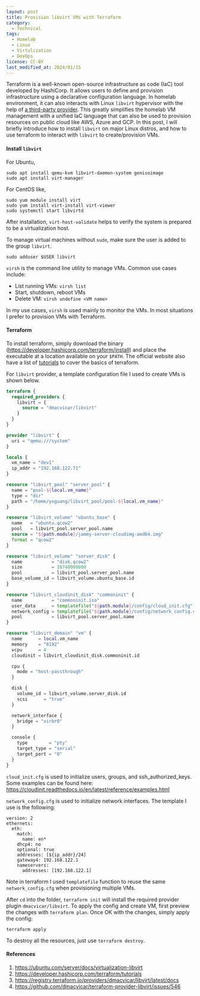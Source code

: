 ```yaml
---
layout: post
title: Provision libvirt VMs with Terraform
category:
  - Technical
tags:
  - Homelab
  - Linux
  - Virtulization
  - DevOps
license: CC-BY
last_modified_at: 2024/01/15
---
```


Terraform is a well-known open-source infrastructure as code (IaC) tool developed by HashiCorp. It allows users to define and provision infrastructure using a declarative configuration language. In homelab environment, it can also interacts with Linux `libvirt` hypervisor with the help of [a third-party provider](https://registry.terraform.io/providers/dmacvicar/libvirt/latest/docs).  This greatly simplifies the homelab VM management with a unified IaC language that can also be used to provision resources on public cloud like AWS, Azure and GCP. In this post, I will briefly introduce how to install `libvirt` on major Linux distros, and how to use terraform to interact with `libvirt` to create/provision VMs. 

#### Install `libvirt` 

For Ubuntu,
```shell
sudo apt install qemu-kvm libvirt-daemon-system genisoimage
sudo apt install virt-manager
```

For CentOS like,
```shell
sudo yum module install virt
sudo yum install virt-install virt-viewer
sudo systemctl start libvirtd
```

After installation, `virt-host-validate` helps to verify the system is prepared to be a virtualization host.

To manage virtual machines without `sudo`, make sure the user is added to the group `libvirt`. 
```shell
sudo adduser $USER libvirt
```

`virsh` is the command line utility to manage VMs. Common use cases include:

- List running VMs: `virsh list`
- Start, shutdown, reboot VMs
- Delete VM: `virsh undefine <VM name>`

In my use cases, `virsh` is used mainly to monitor the VMs. In most situations I prefer to provision VMs with Terraform. 

#### Terraform

To install terraform, simply download the binary (https://developer.hashicorp.com/terraform/install) and place the executable at a location available on your `$PATH`. The official website also have a list of [tutorials](https://developer.hashicorp.com/terraform/tutorials) to cover the basics of terraform. 

For `libvirt` provider, a template configuration file I used to create VMs is shown below. 

```terraform
terraform {
  required_providers {
    libvirt = {
      source = "dmacvicar/libvirt"
    }
  }
}

provider "libvirt" {
  uri = "qemu:///system"
}

locals {
  vm_name = "dev1"
  ip_addr = "192.168.122.71"
}

resource "libvirt_pool" "server_pool" {
  name = "pool-${local.vm_name}"
  type = "dir"
  path = "/home/yeguang/libvirt_pool/pool-${local.vm_name}"
}

resource "libvirt_volume" "ubuntu_base" {
  name   = "ubuntu.qcow2"
  pool   = libvirt_pool.server_pool.name
  source = "${path.module}/jammy-server-cloudimg-amd64.img"
  format = "qcow2"
}

resource "libvirt_volume" "server_disk" {
  name           = "disk.qcow2"
  size           = 10740000000
  pool           = libvirt_pool.server_pool.name
  base_volume_id = libvirt_volume.ubuntu_base.id
}

resource "libvirt_cloudinit_disk" "commoninit" {
  name           = "commoninit.iso"
  user_data      = templatefile("${path.module}/config/cloud_init.cfg", { hostname = local.vm_name })
  network_config = templatefile("${path.module}/config/network_config.cfg", { ip_addr = local.ip_addr })
  pool           = libvirt_pool.server_pool.name
}

resource "libvirt_domain" "vm" {
  name      = local.vm_name
  memory    = "8192"
  vcpu      = 4
  cloudinit = libvirt_cloudinit_disk.commoninit.id

  cpu {
    mode = "host-passthrough"
  }

  disk {
    volume_id = libvirt_volume.server_disk.id
    scsi      = "true"
  }

  network_interface {
    bridge = "virbr0"
  }

  console {
    type        = "pty"
    target_type = "serial"
    target_port = "0"
  }
}
```

`cloud_init.cfg` is used to initialize users, groups, and ssh_authorized_keys. Some examples can be found here: https://cloudinit.readthedocs.io/en/latest/reference/examples.html

`network_config.cfg` is used to initialize network interfaces. The template I use is the following:
```config
version: 2
ethernets:
  eth:
    match:
      name: en*
    dhcp4: no
    optional: true
    addresses: [${ip_addr}/24]
    gateway4: 192.168.122.1
    nameservers: 
      addresses: [192.168.122.1]
```

Note in terraform I used `templatefile` function to reuse the same `network_config.cfg` when provisioning multiple VMs. 

After `cd` into the folder, `terraform init` will install the required provider plugin `dmacvicar/libvirt`. To apply the config and create VM, first preview the changes with `terraform plan`. Once OK with the changes,  simply apply the config:

```shell
terraform apply
```

To destroy all the resources, just use `terraform destroy`. 

#### References

1. https://ubuntu.com/server/docs/virtualization-libvirt
2. https://developer.hashicorp.com/terraform/tutorials
3. https://registry.terraform.io/providers/dmacvicar/libvirt/latest/docs
4. https://github.com/dmacvicar/terraform-provider-libvirt/issues/546